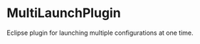 MultiLaunchPlugin
=================

Eclipse plugin for launching multiple configurations at one time. 
